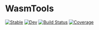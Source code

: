 # WasmTools

[![Stable](https://img.shields.io/badge/docs-stable-blue.svg)](https://arhik.github.io/WasmTools.jl/stable/)
[![Dev](https://img.shields.io/badge/docs-dev-blue.svg)](https://arhik.github.io/WasmTools.jl/dev/)
[![Build Status](https://github.com/arhik/WasmTools.jl/actions/workflows/CI.yml/badge.svg?branch=main)](https://github.com/arhik/WasmTools.jl/actions/workflows/CI.yml?query=branch%3Amain)
[![Coverage](https://codecov.io/gh/arhik/WasmTools.jl/branch/main/graph/badge.svg)](https://codecov.io/gh/arhik/WasmTools.jl)
